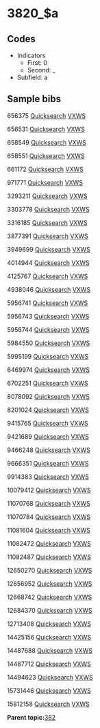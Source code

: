 # 3820\_$a

## Codes

-   Indicators
    -   First: 0
    -   Second: \_
-   Subfield: a

## Sample bibs

656375 [Quicksearch](https://search.library.yale.edu/catalog/656375) [VXWS](http://prodorbis.library.yale.edu:7014/vxws/GetHoldingsService?bibId=656375)

656531 [Quicksearch](https://search.library.yale.edu/catalog/656531) [VXWS](http://prodorbis.library.yale.edu:7014/vxws/GetHoldingsService?bibId=656531)

658549 [Quicksearch](https://search.library.yale.edu/catalog/658549) [VXWS](http://prodorbis.library.yale.edu:7014/vxws/GetHoldingsService?bibId=658549)

658551 [Quicksearch](https://search.library.yale.edu/catalog/658551) [VXWS](http://prodorbis.library.yale.edu:7014/vxws/GetHoldingsService?bibId=658551)

661172 [Quicksearch](https://search.library.yale.edu/catalog/661172) [VXWS](http://prodorbis.library.yale.edu:7014/vxws/GetHoldingsService?bibId=661172)

971771 [Quicksearch](https://search.library.yale.edu/catalog/971771) [VXWS](http://prodorbis.library.yale.edu:7014/vxws/GetHoldingsService?bibId=971771)

3293211 [Quicksearch](https://search.library.yale.edu/catalog/3293211) [VXWS](http://prodorbis.library.yale.edu:7014/vxws/GetHoldingsService?bibId=3293211)

3303778 [Quicksearch](https://search.library.yale.edu/catalog/3303778) [VXWS](http://prodorbis.library.yale.edu:7014/vxws/GetHoldingsService?bibId=3303778)

3316185 [Quicksearch](https://search.library.yale.edu/catalog/3316185) [VXWS](http://prodorbis.library.yale.edu:7014/vxws/GetHoldingsService?bibId=3316185)

3877391 [Quicksearch](https://search.library.yale.edu/catalog/3877391) [VXWS](http://prodorbis.library.yale.edu:7014/vxws/GetHoldingsService?bibId=3877391)

3949699 [Quicksearch](https://search.library.yale.edu/catalog/3949699) [VXWS](http://prodorbis.library.yale.edu:7014/vxws/GetHoldingsService?bibId=3949699)

4014944 [Quicksearch](https://search.library.yale.edu/catalog/4014944) [VXWS](http://prodorbis.library.yale.edu:7014/vxws/GetHoldingsService?bibId=4014944)

4125767 [Quicksearch](https://search.library.yale.edu/catalog/4125767) [VXWS](http://prodorbis.library.yale.edu:7014/vxws/GetHoldingsService?bibId=4125767)

4938046 [Quicksearch](https://search.library.yale.edu/catalog/4938046) [VXWS](http://prodorbis.library.yale.edu:7014/vxws/GetHoldingsService?bibId=4938046)

5956741 [Quicksearch](https://search.library.yale.edu/catalog/5956741) [VXWS](http://prodorbis.library.yale.edu:7014/vxws/GetHoldingsService?bibId=5956741)

5956743 [Quicksearch](https://search.library.yale.edu/catalog/5956743) [VXWS](http://prodorbis.library.yale.edu:7014/vxws/GetHoldingsService?bibId=5956743)

5956744 [Quicksearch](https://search.library.yale.edu/catalog/5956744) [VXWS](http://prodorbis.library.yale.edu:7014/vxws/GetHoldingsService?bibId=5956744)

5984550 [Quicksearch](https://search.library.yale.edu/catalog/5984550) [VXWS](http://prodorbis.library.yale.edu:7014/vxws/GetHoldingsService?bibId=5984550)

5995199 [Quicksearch](https://search.library.yale.edu/catalog/5995199) [VXWS](http://prodorbis.library.yale.edu:7014/vxws/GetHoldingsService?bibId=5995199)

6469974 [Quicksearch](https://search.library.yale.edu/catalog/6469974) [VXWS](http://prodorbis.library.yale.edu:7014/vxws/GetHoldingsService?bibId=6469974)

6702251 [Quicksearch](https://search.library.yale.edu/catalog/6702251) [VXWS](http://prodorbis.library.yale.edu:7014/vxws/GetHoldingsService?bibId=6702251)

8078092 [Quicksearch](https://search.library.yale.edu/catalog/8078092) [VXWS](http://prodorbis.library.yale.edu:7014/vxws/GetHoldingsService?bibId=8078092)

8201024 [Quicksearch](https://search.library.yale.edu/catalog/8201024) [VXWS](http://prodorbis.library.yale.edu:7014/vxws/GetHoldingsService?bibId=8201024)

9415765 [Quicksearch](https://search.library.yale.edu/catalog/9415765) [VXWS](http://prodorbis.library.yale.edu:7014/vxws/GetHoldingsService?bibId=9415765)

9421689 [Quicksearch](https://search.library.yale.edu/catalog/9421689) [VXWS](http://prodorbis.library.yale.edu:7014/vxws/GetHoldingsService?bibId=9421689)

9466248 [Quicksearch](https://search.library.yale.edu/catalog/9466248) [VXWS](http://prodorbis.library.yale.edu:7014/vxws/GetHoldingsService?bibId=9466248)

9666351 [Quicksearch](https://search.library.yale.edu/catalog/9666351) [VXWS](http://prodorbis.library.yale.edu:7014/vxws/GetHoldingsService?bibId=9666351)

9914383 [Quicksearch](https://search.library.yale.edu/catalog/9914383) [VXWS](http://prodorbis.library.yale.edu:7014/vxws/GetHoldingsService?bibId=9914383)

10079412 [Quicksearch](https://search.library.yale.edu/catalog/10079412) [VXWS](http://prodorbis.library.yale.edu:7014/vxws/GetHoldingsService?bibId=10079412)

11070768 [Quicksearch](https://search.library.yale.edu/catalog/11070768) [VXWS](http://prodorbis.library.yale.edu:7014/vxws/GetHoldingsService?bibId=11070768)

11070784 [Quicksearch](https://search.library.yale.edu/catalog/11070784) [VXWS](http://prodorbis.library.yale.edu:7014/vxws/GetHoldingsService?bibId=11070784)

11081604 [Quicksearch](https://search.library.yale.edu/catalog/11081604) [VXWS](http://prodorbis.library.yale.edu:7014/vxws/GetHoldingsService?bibId=11081604)

11082472 [Quicksearch](https://search.library.yale.edu/catalog/11082472) [VXWS](http://prodorbis.library.yale.edu:7014/vxws/GetHoldingsService?bibId=11082472)

11082487 [Quicksearch](https://search.library.yale.edu/catalog/11082487) [VXWS](http://prodorbis.library.yale.edu:7014/vxws/GetHoldingsService?bibId=11082487)

12650270 [Quicksearch](https://search.library.yale.edu/catalog/12650270) [VXWS](http://prodorbis.library.yale.edu:7014/vxws/GetHoldingsService?bibId=12650270)

12656952 [Quicksearch](https://search.library.yale.edu/catalog/12656952) [VXWS](http://prodorbis.library.yale.edu:7014/vxws/GetHoldingsService?bibId=12656952)

12668742 [Quicksearch](https://search.library.yale.edu/catalog/12668742) [VXWS](http://prodorbis.library.yale.edu:7014/vxws/GetHoldingsService?bibId=12668742)

12684370 [Quicksearch](https://search.library.yale.edu/catalog/12684370) [VXWS](http://prodorbis.library.yale.edu:7014/vxws/GetHoldingsService?bibId=12684370)

12713408 [Quicksearch](https://search.library.yale.edu/catalog/12713408) [VXWS](http://prodorbis.library.yale.edu:7014/vxws/GetHoldingsService?bibId=12713408)

14425156 [Quicksearch](https://search.library.yale.edu/catalog/14425156) [VXWS](http://prodorbis.library.yale.edu:7014/vxws/GetHoldingsService?bibId=14425156)

14487688 [Quicksearch](https://search.library.yale.edu/catalog/14487688) [VXWS](http://prodorbis.library.yale.edu:7014/vxws/GetHoldingsService?bibId=14487688)

14487712 [Quicksearch](https://search.library.yale.edu/catalog/14487712) [VXWS](http://prodorbis.library.yale.edu:7014/vxws/GetHoldingsService?bibId=14487712)

14494623 [Quicksearch](https://search.library.yale.edu/catalog/14494623) [VXWS](http://prodorbis.library.yale.edu:7014/vxws/GetHoldingsService?bibId=14494623)

15731446 [Quicksearch](https://search.library.yale.edu/catalog/15731446) [VXWS](http://prodorbis.library.yale.edu:7014/vxws/GetHoldingsService?bibId=15731446)

15812158 [Quicksearch](https://search.library.yale.edu/catalog/15812158) [VXWS](http://prodorbis.library.yale.edu:7014/vxws/GetHoldingsService?bibId=15812158)

**Parent topic:**[382](../../tags/382/382.md)

